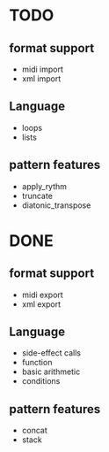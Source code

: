 # TODO

## format support
- midi import
- xml import

## Language
- loops
- lists

## pattern features
- apply_rythm
- truncate
- diatonic_transpose

# DONE

## format support
- midi export
- xml export

## Language
- side-effect calls
- function
- basic arithmetic
- conditions

## pattern features
- concat
- stack
